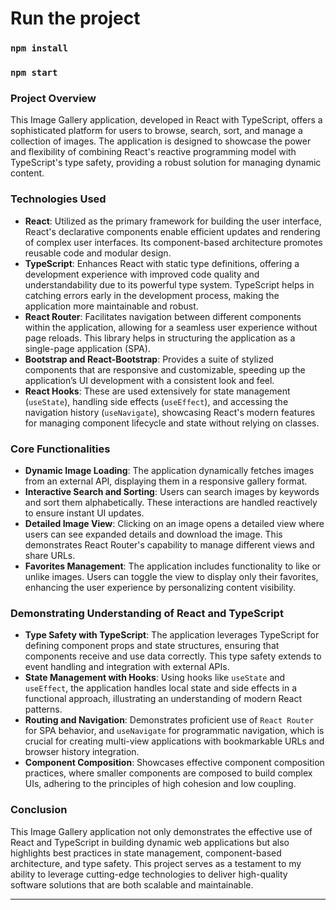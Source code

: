 # Run the project

### `npm install`
### `npm start`

### Project Overview

This Image Gallery application, developed in React with TypeScript, offers a sophisticated platform for users to browse, search, sort, and manage a collection of images. The application is designed to showcase the power and flexibility of combining React's reactive programming model with TypeScript's type safety, providing a robust solution for managing dynamic content.

### Technologies Used

- **React**: Utilized as the primary framework for building the user interface, React's declarative components enable efficient updates and rendering of complex user interfaces. Its component-based architecture promotes reusable code and modular design.
- **TypeScript**: Enhances React with static type definitions, offering a development experience with improved code quality and understandability due to its powerful type system. TypeScript helps in catching errors early in the development process, making the application more maintainable and robust.
- **React Router**: Facilitates navigation between different components within the application, allowing for a seamless user experience without page reloads. This library helps in structuring the application as a single-page application (SPA).
- **Bootstrap and React-Bootstrap**: Provides a suite of stylized components that are responsive and customizable, speeding up the application’s UI development with a consistent look and feel.
- **React Hooks**: These are used extensively for state management (`useState`), handling side effects (`useEffect`), and accessing the navigation history (`useNavigate`), showcasing React's modern features for managing component lifecycle and state without relying on classes.

### Core Functionalities

- **Dynamic Image Loading**: The application dynamically fetches images from an external API, displaying them in a responsive gallery format.
- **Interactive Search and Sorting**: Users can search images by keywords and sort them alphabetically. These interactions are handled reactively to ensure instant UI updates.
- **Detailed Image View**: Clicking on an image opens a detailed view where users can see expanded details and download the image. This demonstrates React Router's capability to manage different views and share URLs.
- **Favorites Management**: The application includes functionality to like or unlike images. Users can toggle the view to display only their favorites, enhancing the user experience by personalizing content visibility.

### Demonstrating Understanding of React and TypeScript

- **Type Safety with TypeScript**: The application leverages TypeScript for defining component props and state structures, ensuring that components receive and use data correctly. This type safety extends to event handling and integration with external APIs.
- **State Management with Hooks**: Using hooks like `useState` and `useEffect`, the application handles local state and side effects in a functional approach, illustrating an understanding of modern React patterns.
- **Routing and Navigation**: Demonstrates proficient use of `React Router` for SPA behavior, and `useNavigate` for programmatic navigation, which is crucial for creating multi-view applications with bookmarkable URLs and browser history integration.
- **Component Composition**: Showcases effective component composition practices, where smaller components are composed to build complex UIs, adhering to the principles of high cohesion and low coupling.

### Conclusion

This Image Gallery application not only demonstrates the effective use of React and TypeScript in building dynamic web applications but also highlights best practices in state management, component-based architecture, and type safety. This project serves as a testament to my ability to leverage cutting-edge technologies to deliver high-quality software solutions that are both scalable and maintainable.

---